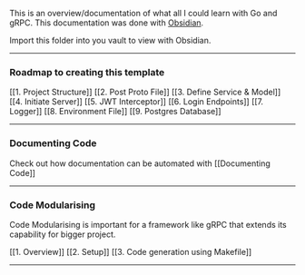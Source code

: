 This is an overview/documentation of what all I could learn with Go and gRPC.
This documentation was done with [Obsidian](https://obsidian.md/).

Import this folder into you vault to view with Obsidian.

***
### Roadmap to creating this template

[[1. Project Structure]]
[[2. Post Proto File]]
[[3. Define Service & Model]]
[[4. Initiate Server]]
[[5. JWT Interceptor]]
[[6. Login Endpoints]]
[[7. Logger]]
[[8. Environment File]]
[[9. Postgres Database]]

***
### Documenting Code

Check out how documentation can be automated with [[Documenting Code]]

***
### Code Modularising

Code Modularising is important for a framework like gRPC that extends its capability for bigger project.

[[1. Overview]]
[[2. Setup]]
[[3. Code generation using Makefile]]

***
